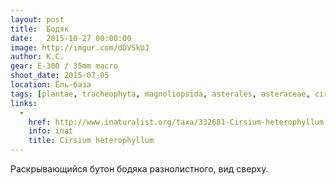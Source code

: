 ```yaml
---
layout: post
title:  Бодяк
date:   2015-10-27 00:00:00
image: http://imgur.com/dDVSkUJ
author: К.С.
gear: E-300 / 35mm macro
shoot_date: 2015-07-05
location: Ёль-база
tags: [plantae, tracheophyta, magnoliopsida, asterales, asteraceae, cirsium, cirsium heterophyllum]
links:
  -
    href: http://www.inaturalist.org/taxa/332681-Cirsium-heterophyllum
    info: inat
    title: Cirsium heterophyllum
---
```


Раскрывающийся бутон бодяка разнолистного, вид сверху.
